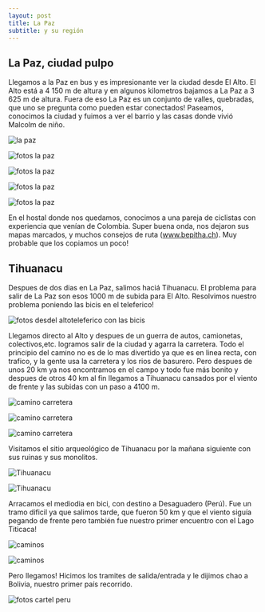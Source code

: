 ```yaml
---
layout: post
title: La Paz
subtitle: y su región
---
```


## La Paz, ciudad pulpo

Llegamos a la Paz en bus y es impresionante ver la ciudad desde El Alto. El Alto está a 4 150 m de altura y en algunos kilometros bajamos a La Paz a 3 625 m de altura. Fuera de eso La Paz es un conjunto de valles, quebradas, que uno se pregunta como pueden estar conectados!
Paseamos, conocimos la ciudad y fuimos a ver el barrio y las casas donde vivió Malcolm de niño.

![la paz](https://lh3.googleusercontent.com/4GBZNXGsaB2hGkzxHUD-93DOHejqI2QZhZWi4sfjWiTt02QyU3bWi8ZZzJmWTAMKzYPfiq6CsWFKlR7_pO4u-LIl94_gbN8xQoZzlgcAUOooitqSvVYQej0D7lKU1dFf8yj7zmR8ob9F2D_vw_RKdFb8SDFbhP0xABqHl5hjH5amGZeDqA4obhDiQDZksCe_dNpCs6EbgjkvE7H8Jk-iVJE0OkUcJmRfes9c3H2llouVDZjj5xDrf-6QSf7mJYykYWKQWq_f0sCzsO9Hf-XiCB-sSEOCWo--Bcs9udsAolv_cfuH4DNKNi87RhmpY5xxqyDI5F16-_mofdewgjAl0vmtTwqHDAoOhuSCDI-r8gB2Kz3Le0AIVpHCmQpBRua-rfHcyIZJAfP0x9UsgQs6SQYbekIjkwV4a_d196jvw_PWIJy2DrG2cA1rJTrVnFvAtbVq-KiZK7gZxl4gMG8syC_LNmtiXMyTihYFnvlmbQ7tZ1cYpF87uKjKLweobIAaXHIXqmwFhVXWaOnWm6BOUqaunqH2RHk4JBwiCXjr2KnRhJlLWIIv-parfWtBWYeZWwRJQTz7qT87q0XTgcbwcFvic6epIDyy74bw72W0XExFHoJySabr7mJCiK6rMGfOeQELRnTFz83Oajq5iyzfzeswcIQDIJoLBa7r=w1215-h684-no)

![fotos la paz](https://lh3.googleusercontent.com/9hcKqCerAM5JpJwNYN3MsEYuB6p0Fe0gXsMtPS9HIEKx-IQCKofCL8BrUcr1NpMdCHMu6w05TSjI9xf1xPn_qIxxKOdOurjLBos2PuLAb5sqJcj72TLkZl5TMMH_vdyE69EkM90N4A9CrCb2QkkvG4B9OxlxFg7b9B6Gaj5TR2q2N8PnDCOVBfGeoQyIOS0RKGH3KBmKlNsRGzbzftGGzNuEuFHKF-8JHQQWMkWOIo4VRownksVF7WTE7rtp2jf73D85Gv9b8oNAFjPNC5M2J_zCzzHyG5fwZwcJrHiwPwg3YE6cvEls3oDxVZu0rB-MxsaJmrbg3kapqiXRoRfEBjeNle285Z-Li5pmvLR8EXgpG-Duq3LjJ69QZ83NgbMs1SAKLzf32P6b8Ivsm-tT75pbp0-OgOzSrJ0F6-mJyzL9BQDPT-CuT7ziCjLTxirep2RxnwMLOm4IkCpECNmHtzOIcgf6b_UtMAsU4CRFoKFTKQB433IMyBm_6t8wwhVj3-W3nV6SpJ-55kO_PKJKy4sDaNi7Ja6iGOce2qy49Q-bBcyx0jmCf0jRaEr-MCSJf3iSpDIznMhfkfUVu203j1munH8W0LfPwNO4kZvG_8gH0pDZbJCaY_-3A4AHB0QZS7AdWl44P9dXUjLyj3BvTwp8RbsVvMPbkjtY=w1215-h684-no)

![fotos la paz](https://lh3.googleusercontent.com/7KaWbmcm9wDLEhl4FIYNSrjzsrh2_EAM_RVv6I-btx67d1L90Hl5vmOGMz3G_jMfdTaD9ZLJJZpvPZcBjk30zAn9u2SuNc9RPMED6D3ma-bWz_vL_ZkMzJ3scT_59qjQreO9dUH291iD2973T76ddSw7KYQKp7itHDPywjn1Is3HevuWxQI8uKtsbiB_gFMgD5NkXszTlMgSHlmWaFP5vTUdeMvpdmxzmJo7SVPV6ZWrJzH2qKZqcNA-33PD0neI4ggPWtx0WvafaBj47MI--MJbXv5r1DMOm6lpwhMUhEpYAdoHAo2e3K-W-5qQuCL38Z0jobaIHNLka5ujPOiLy4QFxxqks5wgepEHkKKDNOsjKsgHClwv6kYFubNEP7gFd2bCz_cfJmMcxRSN_Y5sLRXq1sHssziEigity_FxWzti03lY_tQnYpbXQDas6ig20268UaMF6MVmqiY2ZwENVVJTPxgg6g14HHwDal92-joCCzJLxHXGHYpShkujZ7NGSYXem_8InEZL8plWAmVIKhLIMahChzULpbvRCiCQ-zwxfklf9XkSStI0W5MpRrJ0e2r22MAEpoHxV928DTLxRVNAars_9kRNnKwKRY8Idv5RI8YJDgnapLjL5aZCYW-u3UeBClrV0qfkYDPH0OBOF16aAaeuDvL_U4kd=w1215-h684-no)

![fotos la paz](https://lh3.googleusercontent.com/8zWJElh80Xud9wikMMw2yFoVUl_bkFyk_T2B2U8SM2TQry9Eige5P8fDzdvXjVfbXSpXxeZYdGCVdRw9zcQt7lNeqSj27RNJLJq5JZHLy3nGhDQs9MAEkGpfosvNgyeIdYk-P96p8qF3YKOaGLt_dXb2cvPSjy1aOuuFqYXjOS_XT9juerp_X7agslnatwVKHjwpu2-_n3cmFYTdCWZPBG5M1qJY_MxPkKeLgYWv_LP0NfHqznYqdXZOeZOuzavBg0OO-psM0Pi40xCK9dvE7SDr66COrTSjLhtR6K25MXNPeM_49dSZk-yD64SrqJDv-hkEIrPUQrRiMS6yG1JjPuWRppze5tGzy7j1AIvFaEkGMGc9QJyJVpLzKxdsrISDLswBVOZzwbTpbOWXWWoAJkvn2mifbCeDzFYpNybBirlnkyIdOCsy1ArKiygnqvhh2Pw7m_fPEnn2bUkoe3xMxe9bP33ErpxV_FdOlTXa8RKivAM8n5PpduHEqfeGDxxeYlI7vbE6DNv8q_mS937OntjMo7H2od2c0rzYhlzJZq29ImPdfqAG9mrKmQr8mnoFD4qtA8rttjTBig6UqrzYClgw5aVWJoHqAJmYsprabf68XJkTipQEffjhKTDP8w0vuKVPGndQljZQ4s4c7ZKx-Eq4h9D99bzThbzt=w1215-h684-no)

![fotos la paz](https://lh3.googleusercontent.com/nMuwUBsmnn3lW8QxtQLpjHLxQ6pfGML15mIlGsP5SD0swzCU6XvIh1ACZcHHt0pcTx6pxa57pm3M_lcGRq6PSF6CsFvtv4lJ5-k7yWkWd3dxmf2LKCuZ48xFp7FKDP0UqgctPH0yZP4z11syG7M-VWDXVAtOG05umkGtI7CzP07faxg9NhSB0svuU-FuZgu4Eq50xO2A4iwRLKYH4Od3ZsrXTLD_ol930i1cDNX79eg3adqj_U39HPvLr0z1PBd7CX5VcnWXUM_CYhuypXpU8QTe1owZRR34f-j8Mm-GL87UqtsMjNTqPUZAjKpWtcgKci4Pmn_7yOS7kykr1sKOBin-zIOhRp1ar8HBnx_1q6oc7yQmgGFrj0dca-H6fU7oKP4TnQ9IVBbbhxSGM2H6GJD0HJNeLrD0oOAplanGzhOzFrw9mnJooR3V45pvn7epC08LzB1EH_aU_QvXk63EglQr2MrggOx5VnEFhnX3JrUbHzjI-PMqP5dc8WD6GuYr0EVD2XGb-ujq9Dv9aYjIsEh2qn86p57kCDLdpG_DSVsPoK0lLUSwZK2NoJYfRZWaE05-kF0WG_T7iiarHTJnCUWl7JYXlF8G08yWqIuSogpbDARdFyCCX_5Qcbe8Y_An3vjZW3-DBdn5Q2cJJj4jYLy6M9JPAzXzLeSx=w1215-h684-no)

En el hostal donde nos quedamos, conocimos a una pareja de ciclistas con experiencia que venían de Colombia. Super buena onda, nos dejaron sus mapas marcados, y muchos consejos de ruta (www.bepitha.ch). Muy probable que los copiamos un poco!

## Tihuanacu

Despues de dos dias en La Paz, salimos haciá Tihuanacu. El problema para salir de La Paz son esos 1000 m de subida para El Alto. Resolvimos nuestro problema poniendo las bicis en el teleferico!

![fotos desdel altoteleferico con las bicis](https://lh3.googleusercontent.com/8W34XUiL2ICN5H4z0laE5qqgbsaaXtM2m5CEYYoJ3wWN-VZeZbqmwvb17r1CTEN0_XNG3OjPBjM6rrxJkoRt2tPxmZfNW9maZCDlpCbzdypnqAf4KulnNyYHBaOtOyPC620iC_PrfSsq7qzQ9pleB2ecW5BYPoZ4B04tEq_w0xs8pEPC_D2JnNtlpeVligmyrDqXA_u5vfpcJGxzvdKydsl3HI-SnZyhYnbbmcF2h1Rr9UV6GXowGujYkrVpndmM_rFLBR_zwtDToE9KzinLtcn4FsIGjJcqJ4e4hEwM_oukEHVNHxF5gLUWa_wjJsjmnRyopUEXkYO0lnNPup_qQeesx6drRUMCT5ZSmd1Oo1LErnZKEv0EzjtaclZQpKIQGxobtVOLXDgh_qe60xaVvZhDyCZzNLgKZpRZKUz-LqFym9NEXNaJrnbMiD1jLUtXP2_nvbnf2vRTNYf9IuQuARkKCdMjLM__cEi6F3fQassR514GKJD53yqeCu0p9w9XbpJfXPZU8tWH_REt03XGHdPvZtt2YaR0dVCyKjaGinEOJMlkfBkiGUBuHK0C4YyXRUEKutSkpFZNzFjC-BGczBiXUvmbTTrm6-_iQONAE1elN96Fk5JUZR6C3hiZERhdVPrcYLNeSlZEVjU-SB_KeOLyxeK7Wx2nLNHs=w1215-h684-no)

Llegamos directo al Alto y despues de un guerra de autos, camionetas, colectivos,etc. logramos salir de la ciudad y agarra la carretera. Todo el principio del camino no es de lo mas divertido ya que es en linea recta, con trafico, y la gente usa la carretera y los rios de basurero. Pero despues de unos 20 km ya nos encontramos en el campo y todo fue más bonito y despues de otros 40 km al fin llegamos a Tihuanacu cansados por el viento de frente y las subidas con un paso a 4100 m.

![camino carretera](https://lh3.googleusercontent.com/JphYNj_urprVLfiMwvU8HDm7s6LjfELjwkHxdwQwenC-ydebQ8A3so_2SZSxFZDavRGLsHGJ9H04e1jLzSpy13tXYtCbHWgiTT4-bG44pcARZ1iweQX_uylQptUj02MBr6k4tI28G_iVOoKh0h7UN_-lH2GS5RYPRVWCv5hylLbQ8iLWJFb-B1vxbpedeUj1Eevu47CUbEjH6ceND8gLgTjcQbwYjJRSPpiim1uiJVt8MJ1Vd6KnXJ83QuHGWP8Uu0A0tIp9lLkDOxm2TC3tNTeR7nMfl1uZNafCBWV9JCbHt_7bWkaVDl-6vMBvLPKRGci0rb1Qs398zr9YzCrZzAhxK8PNkW9uOE4NDjOYHUpkr7qwnLh-1-A3jYNlZ3Qgww3aWiYrUudG_o5aCm8HDLx2l3-f4QdmHdEsPbw_gTmh09E9qzC1s-Bgzu8wrZT0ZWRPJYKkEJT-d9S28rf3XbFGt1CFmzFpA_uLhlw8Y-Ccmx0SRZKMPE5Cb2WOle5t8RctzoiGjvylyZbRW3JJ2DXDaYhNrz2sYtpfWTH46qgiFu1l9xin-rAOE5AYVK_SBVj12M_T7M_dxzJRuDgmrgd_ApeRn_t42vTmokEbZ9Fzmt55ggGpmgmkBahg-aW9jGsGpXahnxb71nQxhZ98fOXiatUFiKG72rrh=w400-h710-no)

![camino carretera](https://lh3.googleusercontent.com/HQLwpDR2otbBBK7zUPW1F3fWVAjtCgDyKI4Zx1Pt6eWBpLYE0Zr1jfvIv0_vnAvrUYcytFWdTWzULZsmtmit7u6O6fRHdZowQi0wMekNuJUBSPVTeLQxuGYow7zjRzReztOEaCrD23yRmW5j7pFebWP073NWX86hs8SKGGk4UBXkOV4fKNoV3NFZrYMxcYffeTqgrG2kYBDvNW5jnCw3fVVaY2jMeE8rt8FIborPwlpvs4QzqhpSkommVAmTzSk2n11ERGxN2v0DlLj4E5ig8NmbWXweQCm8ZaSL6mZHu62V7SJQRQan9L4wFSwK5Y0jBukJ6pqj3pxQ_9BH5rfSEYw1KnLyTBB3Xph-VAD-UujfqhhXkSBtDSpaXqjUAL-FmVXs9GUodnGTh-_dikLsuUwzEWo1-UCJ4hQru7pIM4wSB3PE2SUHTaP1eGMWbLzOgTUM6I6J48-udTnfhpFNml0hfowdeZeapMMkhvYMrCFRgNvUH8TZ4KVb7e8U4KmuNyuoIkDzkJdYw3cdmIA2sjfOPZgssuHK86E8Te7ZASuU13gLXihElT0t05QgqADoaBFz-y_XEL5pG3XBOrW1bvEPygRb6g-xcuB_oxyWjfeVWEr7uRVHNOiNF95yu_Vp4TM2xA5PsPrB_D-8lM3JF0nK8sqSJn1_OffP=w1215-h684-no)

![camino carretera](https://lh3.googleusercontent.com/buyyOslP8ieEqJgI23oaF5ENt_C2w587yvqTPOIWp7MuOsCSXsEv0kY55SHpa5T93RapMUxcHJnbh45q2ZH7dlAyvXo_iYjTv-kJk0_Rooy4VHESSXAxGonQBSkeVVWJPdF4fpcY_b0FMu2bj4kkGKqseev-ATB6FGGnrQXq9CZHW2rH9afnaRwoAGalYir8ZtpxPDGxSz53mIv_fAVBeGoG3K4e0s8LoqFrt_xmEV6-draY-YP9juKLZ62vgYz58gsktqT6I4d_hYEAyalqGE5f0T85Tki-0IqSedsgGqUnCIJDEyPct8v5CPUYXTi8W1wudGAsc8ihuPKM9yqsmIjRBhScMPYlOSWo-WsNZSLKouRfyLgmPc1kylL9y6uehzpBPKzaNatDAPFAXdFOhRHNXqvsd9Ki8EeBxaoen1TJVRnBjfs6AM1u925ElaMQfGnsc3F6iT_VEItJOCUlyYmly1oUbwIDaCQaZFLAI1cWldMvijmww9VipAtnVZaw3fKPvEMbsFUCfVbnBJJIrnuKEIxYNna0tbvVbA63Fqwktrg3lC3VtnsALi10rMYem6NNF2FIdsj_WOo0rHq2_eDnC_61D9W2HM9dKw-Bizho6h0cbJ-L7LI_gs9Qq4RS6fEtztmfQrPRRaIey8oX7_NftrejbnUhzY8U=w1215-h454-no)

Visitamos el sitio arqueológico de Tihuanacu por la mañana siguiente con sus ruinas y sus monolitos. 

![Tihuanacu](https://lh3.googleusercontent.com/A896-U47FnzXYnkWh5mBbDJOBct2Qo3LM7MuAy7Assgw4KeOT01Fi0QpU_FDN0SCg3_n83DTRDAysnXgfbL4KrzgowVKPm0lRhKUmS_RkdpMEoR0g0jS-0ZIoBlh5JxpbGTUPfSulRi1JsfQGUKok034_gg7P2o9u-NfUEtwBlkNaDbz8Q7ZvcBeOxMl6xoGbTP5Z7G5zZDpsXPJ-Snx0vD62yHXWISREmuwlNlu2uuxHv0Swg_ccTWT0k_TuTPHHA5dU4NX8HFesImqzFbmWsXF6IjjFwwPvVBkBAsLpcNvPUs6Yd8pLtzue7hD2Voj4ghIvkJLHEBHBZYdKS8c2CnO0lIK96lWY6VW-4L6tPwjSOVCHd23xK6tnzyQF9mCAgzgaAvn80sbSHDEFmjRoKjWypFdVrOLnHlHhqmRnvAqk7kVOTjx-f0PCBRvwEedLciZ-Ut_7GDBnaIhMX4CtYWKGUvgf21GXYeKXutyj3yY4HEGTJRgPGQT9chw4SngvkWYvMlWfgktWYyPWw5kV2QjPGdpSlRXDt55qrSAp5Hl3Xa23JwIGYOxpsBxLxPNH4WVxy17q5d8pdfdu2L1anIVN2gA05_gEWeEODj83GuV8vYJcQ3V24eik7l1DHBktE29_WNnyB_YDuEgoVduPRxdZIJltLADSjnw=w582-h327-no)

![Tihuanacu](https://lh3.googleusercontent.com/xmJyHby25Kx7FZXquBSQo5z_5q_mILAmMnNTZzVhd-4GfJqcXIPo_aXUyblr4pDESFKiKSkYzUKMHXnI-aGfGBt49JHQBaO7q08HIzLHqtWm0UDN3scg9LN3KHQPCv0NXREg0HCiRLuqSmjEcoom3QUXrTNNpTLDmuz1eF6bgQWMWaZojJdGEODnLNaZxWC7EGEUOXAavPAos4157gtUmgtju9Z0Rg8B4_ZycgIZtVu8XNDrT3k3R9ZdvmtG7eUSsxT7ssymsb4sI1QJDGbyOdwtSRQTpjCi-Fijf8uDOhk8RgllK3g4G_lHsdDEs6fgSogMziIjyLnRZeK6QRhQWyROsXtM0ik02xoKV2bssz_h1Layi51EhvgmcRCcFNv1VPYq8SPI4QtGVdjfhPWawDR7XcheXKPA5X_TOjRJY_9rNxcfR38uUQOu8k63PwhFeglaLNQF7wc8-k8HvwIPuF_RaosjD4XXZrreRwZpkLKsbvg71kkcq1ypDwlbhTYnKCWnQyVhZVydAHfK-dMHG9hDOx5U6dZhYPZtzU5PajZNQZaK8uJNIehOakD1Zi8TX0V-bXg-r7N2nOmsSIMFHOOda9du16drIepBl2WeEmiE66ZAzo-DHToHmw45G5Pq0lNZsfB0ty70P7peanTouAUiaf2F8fR7HZ-6=w1215-h684-no)

Arracamos el mediodia en bici, con destino a Desaguadero (Perú). Fue un tramo dificil ya que salimos tarde, que fueron 50 km y que el viento siguía pegando de frente pero también fue nuestro primer encuentro con el Lago Titicaca!

![caminos](https://lh3.googleusercontent.com/JafU7mkMCxFPLHI0O4RYtUfB60LFdPylN_fWTwDP8I2EMnPBX9A5kd3pqORJtBcpZ0pki0TkE7hmt6SKllJNJlfsycIB63DA05rYMto3zoiLKZMQV7Ao4ZkjV3wIy3mm_8NS1_GdzqJa-Kac7ib9jGzJsbEia7iyv7jGOpXO1qyy95ZXk0QwDFxUyduKydIuhjFxZaF1XzKHMVd2AHLuAa3Y7aafLN4CPltb2aMTZ15X6dkP_ng5iFhIcw_heKT1_Og3woM5fZpfEuxru9Dbpd30LRGWqlC7FlDqCFuQvsM4DcPt56JIfaxyuOl2h04NKe5pRGp8Mezz7yQ0OB6xQ_LNWtvZGjvNRNAcUNPlFbc7VyIt9Iupd6nGWpU0LlTMHZF4UYoAavK7_pCenBkB-YZPqhYdTTBqwgnMOKoJYKodAq7ApFzZzh63wagq8mga4knkjymYRWlicQIE9E9MAtocVGgHrLG6nlUkLDZiG00-q0u1Yhin8-CXL85WLQNF-A9KT-NosxkDYGkFVRiwov3w6ZSPuQrAMrn_dbcG5wI5gMA2SgX7_Tv7sOTEDxjHQRHXvRoLwPywBsxdn_cWjTzoCNGAN4Mu71Q6YYKSzj1MIJEm3-wO-HYJ83V8hGT5iSkfyFKaH_0Bd9QT4u4nqnBZQJIrE5R134sn=w1215-h258-no)

![caminos](https://lh3.googleusercontent.com/uUaTNwmjqv4O-YqLRBIRJDs4LEQtcDMOj4MnvZIWeOXv2YBNIfbM43ri2Gha73qw_PWeV1x6tCo2OAItfjn-B9U7kj2oK5EsTxhtCaXXGMYTXVRLYVj9TT2Q596cg4hbgU9opRL1gfWb7l_5xV3a6HXOntOSSoMdyIt0Iv003vYsuEEF_1oHF2NDAHzKonyG9tZb-YeeAka-HQRAMBs6XNZqZyzrZgtACFNss7L8H6R5gDFBqXf0-yDP3rQmjfVWEbTKNcx_ZuRCHCiqEGpjKOL_SeE_tH68iWtdsbXY5kMWoUQeuJWSK6S7IIN8XVuf7C5H0EJrpSIIzAHm-dcZAbQYjI7ZNll1sjtJwPdoo3pwZH1LDsmzSQaAeptEmwhelLNu4rClvC-9MU01xUVbTcfLY12ZASbTveyzLGekJuesEqxx0Vw9O8vbn4bntscT-mtrjqGLHr8XTnW-VebxxWkb5ZZ9kCufOPvEUp-PceUd9UWFDdkRGYM9PdmNMt24NOVPHxV1GJjI2tpqjeaWSpZ3G94NHTlrR33EY6AeXNCdU_D3SQXWTESq0IbxFf4bBZpg2ZmNP2_a0ugoLFNsZQdM6LaHxRYU2V76sF6l-H_-dYvn-Bbp5Txaw5haBonh14KyqqqQ9VgrPv8ERoTEr--RNZlYdzoi6tjk=w1215-h684-no)

Pero llegamos! Hicimos los tramites de salida/entrada y le dijimos chao a Bolivia, nuestro primer país recorrido. 

![fotos cartel peru](https://lh3.googleusercontent.com/ubdJCsCj-R1k0RXvedLZLxhwBX1MOqfElRzjVv0vRg5EvSJdifeEbq91X3jJIA-4c56sxAyluj78vnbW8fI6FnKkthLIPjEgYUpMtX55IzrW8Sz4sH6Gd0vMNE2zqqBVAkrnC0EhSO96EQMTYQ4TtjtK-E6VtldH3OYjQoZcJgyQDj90sy9W5WEwh4yDN28Rg0boVkJPtyjppuI6Vf9O7HSquThvJjRx8QqVuBa0SbDQhxToVLc458-4nW_XgJoITNrzIhkVv37sehm0bjVdqQajrtmwECrT2oaiA87W-cUvC4BZQTs6xmIvqBFGY3m6doxIuSbS-uU7r2ugLx4fQRK-LV8V5dNKUBQVEuZqkH_sZtlYVMGZ7p51_lps10PCaELGUo5s3TMfh77tWJpDj8VNKvrOE-qwTpNpxU2pWxRRUT2XvEY4lQ9bREKBSzvU9ja8PeZtkcLvBOzcvqsWAMZ7asaidf6b-Bd6rWtrSyeN7tDZji_cmsYYOgELKyroJXW5JBWPNJELrRUaeVLNqw94wfOwGavE9gEJ8jNSrgiiXV_AeJVzJeWxMPUvFjb1nbmDGHxNq7Sewqx_7lOOUsBerAIuYTw-WT0jWN1D438Z9MzmwXPcnw0j-No1RQH3Zpfl3It33E3TxdguiqoqIucKJ8gfvbS1-Zg6=w581-h327-no)


